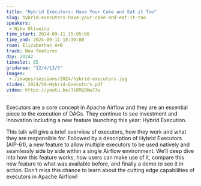 ```yaml
---
title: "Hybrid Executors: Have Your Cake and Eat it Too"
slug: hybrid-executors-have-your-cake-and-eat-it-too
speakers:
 - Niko Oliveira
time_start: 2024-09-11 15:05:00
time_end: 2024-09-11 15:30:00
room: Elizabethan A+B
track: New features
day: 20242
timeslot: 65
gridarea: "12/4/13/5"
images: 
 - /images/sessions/2024/hybrid-executors.jpg
slides: 2024/59-Hybrid-Executors.pdf
video: https://youtu.be/3iKM28Ww73w
---
```


Executors are a core concept in Apache Airflow and they are an essential piece to the execution of DAGs. They continue to see investment and innovation including a new feature launching this year: Hybrid Execution.
 
This talk will give a brief overview of executors, how they work and what they are responsible for. Followed by a description of Hybrid Executors (AIP-61), a new feature to allow multiple executors to be used natively and seamlessly side by side within a single Airflow environment. We’ll deep dive into how this feature works, how users can make use of it, compare this new feature to what was available before, and finally a demo to see it in action. Don’t miss this chance to learn about the cutting edge capabilities of executors in Apache Airflow!